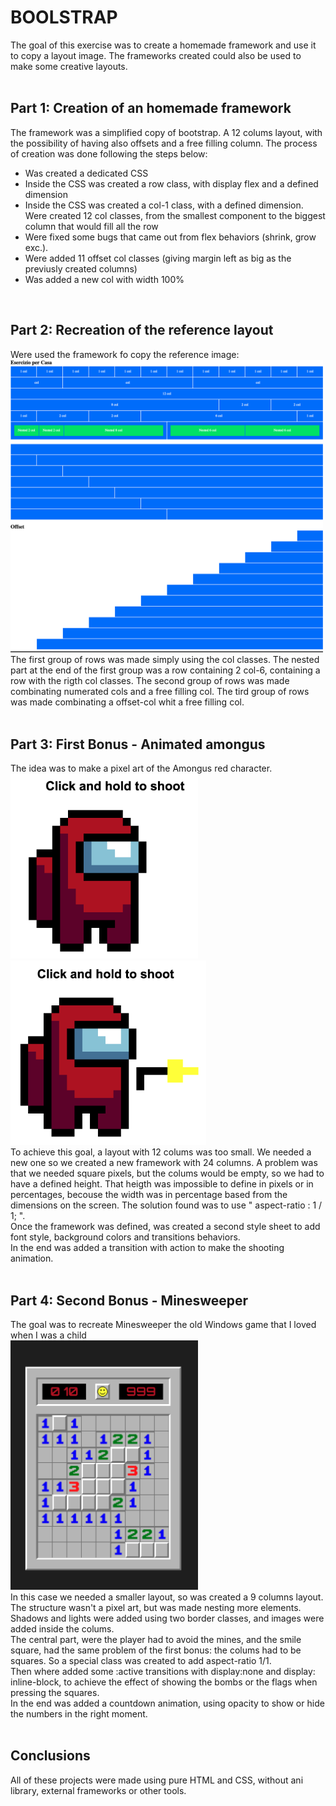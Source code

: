<h1><strong> BOOLSTRAP </strong> </h1>
The goal of this exercise was to create a homemade framework and use it to copy a layout image. The frameworks created could also be used to make some creative layouts.
<br>
<br>
<h2><strong>Part 1: Creation of an homemade framework </strong></h2>
The framework was a simplified copy of bootstrap. A 12 colums layout, with the possibility of having also offsets and a free filling column.
The process of creation was done following the steps below:
<ul>
    <li>Was created a dedicated CSS</li>
    <li>Inside the CSS was created a row class, with display flex and a defined dimension</li>
    <li>Inside the CSS was created a col-1 class, with a defined dimension. Were created 12 col classes, from the smallest component to the biggest column that would fill all the row</li>
    <li>Were fixed some bugs that came out from flex behaviors (shrink, grow exc.).</li>
    <li>Were added 11 offset col classes (giving margin left as big as the previusly created columns) </li>
    <li>Was added a new col with width 100% </li>
</ul>

<br>
<h2><strong>Part 2: Recreation of the reference layout</strong></h2>
Were used the framework fo copy the reference image:
<br>
 <img src="https://github.com/EmanuelaPau/html-css-12bool/blob/main/screenshots/image%20(1).png?raw=true" alt="reference img" width="500"> 
<br>
The first group of rows was made simply using the col classes.
The nested part at the end of the first group was a row containing 2 col-6, containing a row with the rigth col classes.
The second group of rows was made combinating numerated cols and a free filling col.
The tird group of rows was made combinating a offset-col whit a free filling col.
<br>
<br>
<h2><strong>Part 3: First Bonus - Animated amongus</strong></h2>
The idea was to make a pixel art of the Amongus red character. <br>
 <img src="https://github.com/EmanuelaPau/html-css-12bool/blob/main/screenshots/sus-1.png?raw=true" alt="sus img" width="300">
 <img src="https://github.com/EmanuelaPau/html-css-12bool/blob/main/screenshots/sus-2.png?raw=true" alt="sus img" width="313">  
<br>
<!-- <br> -->
To achieve this goal, a layout with 12 colums was too small. We needed a new one so we created a new framework with 24 columns.
A problem was that we needed square pixels, but the colums would be empty, so we had to have a defined height. That heigth was impossible to define in pixels or in percentages, becouse the width was in percentage based from the dimensions on the screen. The solution found was to use " aspect-ratio : 1 / 1; ".
<br>
Once the framework was defined, was created a second style sheet to add font style, background colors and transitions behaviors.
<br>
In the end was added a transition with action to make the shooting animation.
<br>
<br>
<h2><strong>Part 4: Second Bonus - Minesweeper</strong></h2>
The goal was to recreate Minesweeper the old Windows game that I loved when I was a child<br>
 <img src="https://github.com/EmanuelaPau/html-css-12bool/blob/main/screenshots/minesweeping.png?raw=true" alt="minesweeping img" width="300">
 <br>
In this case we needed a smaller layout, so was created a 9 columns layout.
The structure wasn't a pixel art, but was made nesting more elements. Shadows and lights were added using two border classes, and images were added inside the colums.<br> 
The central part, were the player had to avoid the mines, and the smile square, had the same problem of the first bonus: the colums had to be squares. So a special class was created to add aspect-ratio 1/1.
<br>
Then where added some :active transitions with display:none and display: inline-block, to achieve the effect of showing the bombs or the flags when pressing the squares.
<br>
In the end was added a countdown animation, using opacity to show or hide the numbers in the right moment.
<br>
<br>
<h2><strong>Conclusions</strong></h2>
All of these projects were made using pure HTML and CSS, without ani library, external frameworks or other tools.
